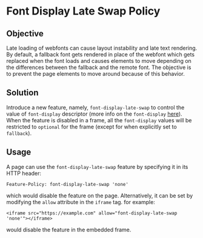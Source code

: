 # Font Display Late Swap Policy

## Objective
Late loading of webfonts can cause layout instability and late text rendering. By  default, a fallback font gets rendered in place of the webfont which gets replaced when the font loads and causes elements to move depending on the differences between the fallback and the remote font. The objective is to prevent the page elements to move around because of this behavior.

## Solution
Introduce a new feature, namely, `font-display-late-swap` to control the value of `font-display` descriptor (more info on the `font-display` [here](https://developer.mozilla.org/en-US/docs/Web/CSS/@font-face/font-display)). When the feature is disabled in a frame, all the `font-display` values will be restricted to `optional` for the frame (except for when explicitly set to `fallback`).

## Usage
A page can use the `font-display-late-swap` feature by specifying it in its HTTP header:

```
Feature-Policy: font-display-late-swap 'none'
```

which would disable the feature on the page. Alternatively, it can be set by modifying the `allow` attribute in the `iframe` tag. for example:

```
<iframe src="https://example.com" allow="font-display-late-swap 'none'"></iframe>
```

would disable the feature in the embedded frame.